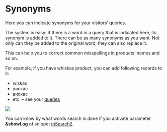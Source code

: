 # Synonyms

Here you can indicate synonyms for your visitors’ queries.

The system is easy: if there is a word in a query that is indicated here, its synonym is added to it.
There can be as many synonyms as you want. Not only can they be added to the original word, they can also replace it.

This can help you to correct common misspellings in products’ names and so on.

For example, if you have whiskas product, you can add following records to it:

- wiskas
- уискас
- вискас
- etc. – see your [queries][1]

[![](https://file.modx.pro/files/b/4/1/b410ec7991a617845ec86913310527fcs.jpg)](https://file.modx.pro/files/b/4/1/b410ec7991a617845ec86913310527fc.png)

You can know by what words search is done if you activate parameter
**&showLog** of snippet [mSearch2][2].

[1]: /en/components/msearch2/interface/queries
[2]: /en/components/msearch2/snippets/msearch2
